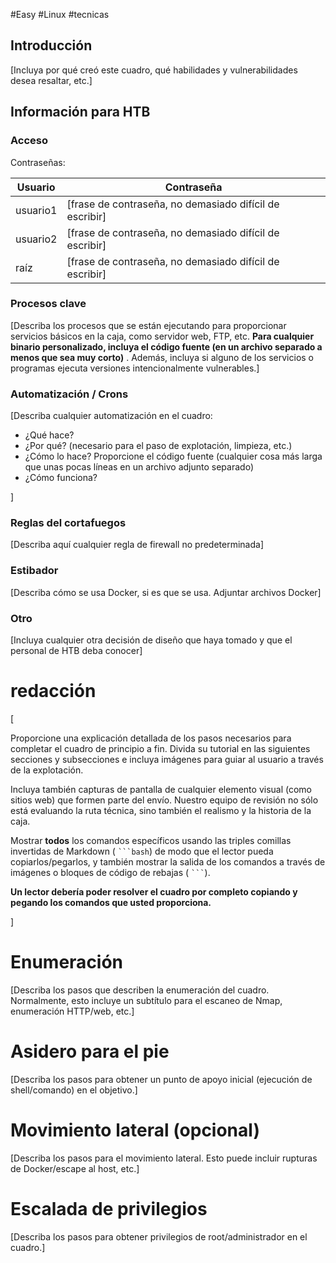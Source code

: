 #Easy #Linux #tecnicas 

## Introducción

[](https://github.com/hackthebox/public-templates/blob/master/Machine-Writeup-Template.md#introduction)

[Incluya por qué creó este cuadro, qué habilidades y vulnerabilidades desea resaltar, etc.]

## Información para HTB

[](https://github.com/hackthebox/public-templates/blob/master/Machine-Writeup-Template.md#info-for-htb)

### Acceso

[](https://github.com/hackthebox/public-templates/blob/master/Machine-Writeup-Template.md#access)

Contraseñas:

| Usuario  | Contraseña                                              |
| -------- | ------------------------------------------------------- |
| usuario1 | [frase de contraseña, no demasiado difícil de escribir] |
| usuario2 | [frase de contraseña, no demasiado difícil de escribir] |
| raíz     | [frase de contraseña, no demasiado difícil de escribir] |

### Procesos clave

[](https://github.com/hackthebox/public-templates/blob/master/Machine-Writeup-Template.md#key-processes)

[Describa los procesos que se están ejecutando para proporcionar servicios básicos en la caja, como servidor web, FTP, etc. **Para cualquier binario personalizado, incluya el código fuente (en un archivo separado a menos que sea muy corto)** . Además, incluya si alguno de los servicios o programas ejecuta versiones intencionalmente vulnerables.]

### Automatización / Crons

[](https://github.com/hackthebox/public-templates/blob/master/Machine-Writeup-Template.md#automation--crons)

[Describa cualquier automatización en el cuadro:

- ¿Qué hace?
- ¿Por qué? (necesario para el paso de explotación, limpieza, etc.)
- ¿Cómo lo hace? Proporcione el código fuente (cualquier cosa más larga que unas pocas líneas en un archivo adjunto separado)
- ¿Cómo funciona?

]

### Reglas del cortafuegos

[](https://github.com/hackthebox/public-templates/blob/master/Machine-Writeup-Template.md#firewall-rules)

[Describa aquí cualquier regla de firewall no predeterminada]

### Estibador

[](https://github.com/hackthebox/public-templates/blob/master/Machine-Writeup-Template.md#docker)

[Describa cómo se usa Docker, si es que se usa. Adjuntar archivos Docker]

### Otro

[](https://github.com/hackthebox/public-templates/blob/master/Machine-Writeup-Template.md#other)

[Incluya cualquier otra decisión de diseño que haya tomado y que el personal de HTB deba conocer]

# redacción

[](https://github.com/hackthebox/public-templates/blob/master/Machine-Writeup-Template.md#writeup)

[

Proporcione una explicación detallada de los pasos necesarios para completar el cuadro de principio a fin. Divida su tutorial en las siguientes secciones y subsecciones e incluya imágenes para guiar al usuario a través de la explotación.

Incluya también capturas de pantalla de cualquier elemento visual (como sitios web) que formen parte del envío. Nuestro equipo de revisión no sólo está evaluando la ruta técnica, sino también el realismo y la historia de la caja.

Mostrar **todos** los comandos específicos usando las triples comillas invertidas de Markdown ( ` ```bash `) de modo que el lector pueda copiarlos/pegarlos, y también mostrar la salida de los comandos a través de imágenes o bloques de código de rebajas ( ` ``` `).

**Un lector debería poder resolver el cuadro por completo copiando y pegando los comandos que usted proporciona.**

]

# Enumeración

[](https://github.com/hackthebox/public-templates/blob/master/Machine-Writeup-Template.md#enumeration)

[Describa los pasos que describen la enumeración del cuadro. Normalmente, esto incluye un subtítulo para el escaneo de Nmap, enumeración HTTP/web, etc.]

# Asidero para el pie

[](https://github.com/hackthebox/public-templates/blob/master/Machine-Writeup-Template.md#foothold)

[Describa los pasos para obtener un punto de apoyo inicial (ejecución de shell/comando) en el objetivo.]

# Movimiento lateral (opcional)

[](https://github.com/hackthebox/public-templates/blob/master/Machine-Writeup-Template.md#lateral-movement-optional)

[Describa los pasos para el movimiento lateral. Esto puede incluir rupturas de Docker/escape al host, etc.]

# Escalada de privilegios

[](https://github.com/hackthebox/public-templates/blob/master/Machine-Writeup-Template.md#privilege-escalation)

[Describa los pasos para obtener privilegios de root/administrador en el cuadro.]